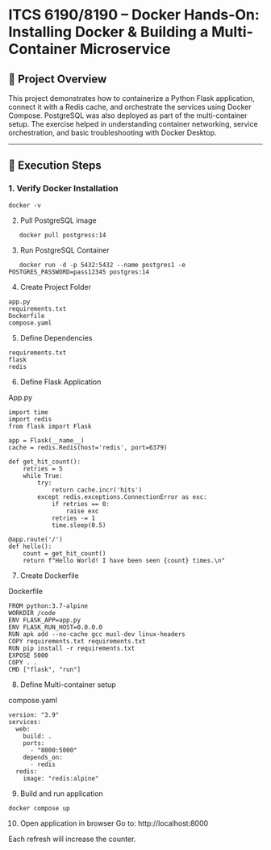 # ITCS 6190/8190 – Docker Hands-On: Installing Docker & Building a Multi-Container Microservice

## 📌 Project Overview
This project demonstrates how to containerize a Python Flask application, connect it with a Redis cache, and orchestrate the services using Docker Compose. PostgreSQL was also deployed as part of the multi-container setup. The exercise helped in understanding container networking, service orchestration, and basic troubleshooting with Docker Desktop.

---

## 🚀 Execution Steps

### 1. Verify Docker Installation
``` 
docker -v
```
2. Pull PostgreSQL image
```
   docker pull postgress:14
```
3. Run PostgreSQL Container
```
   docker run -d -p 5432:5432 --name postgres1 -e POSTGRES_PASSWORD=pass12345 postgres:14
```

4. Create Project Folder
```
app.py
requirements.txt
Dockerfile
compose.yaml
```

5. Define Dependencies
```
requirements.txt
flask
redis
```

6. Define Flask Application

App.py

```
import time
import redis
from flask import Flask

app = Flask(__name__)
cache = redis.Redis(host='redis', port=6379)

def get_hit_count():
    retries = 5
    while True:
        try:
            return cache.incr('hits')
        except redis.exceptions.ConnectionError as exc:
            if retries == 0:
                raise exc
            retries -= 1
            time.sleep(0.5)

@app.route('/')
def hello():
    count = get_hit_count()
    return f"Hello World! I have been seen {count} times.\n"
```

7. Create Dockerfile

Dockerfile

```
FROM python:3.7-alpine
WORKDIR /code
ENV FLASK_APP=app.py
ENV FLASK_RUN_HOST=0.0.0.0
RUN apk add --no-cache gcc musl-dev linux-headers
COPY requirements.txt requirements.txt
RUN pip install -r requirements.txt
EXPOSE 5000
COPY . .
CMD ["flask", "run"]
```

8. Define Multi-container setup

compose.yaml
```
version: "3.9"
services:
  web:
    build: .
    ports:
      - "8000:5000"
    depends_on:
      - redis
  redis:
    image: "redis:alpine"
```

9. Build and run application
```
docker compose up
```

10. Open application in browser
Go to:
http://localhost:8000

Each refresh will increase the counter.
